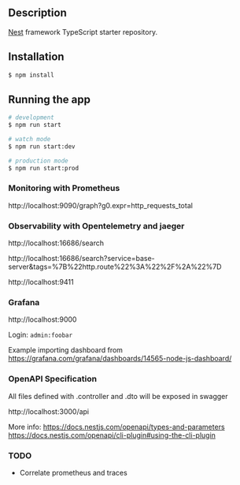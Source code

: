## Description

[Nest](https://github.com/nestjs/nest) framework TypeScript starter repository.

## Installation

```bash
$ npm install
```

## Running the app

```bash
# development
$ npm run start

# watch mode
$ npm run start:dev

# production mode
$ npm run start:prod
```

### Monitoring with Prometheus

http://localhost:9090/graph?g0.expr=http_requests_total
### Observability with Opentelemetry and jaeger

http://localhost:16686/search

http://localhost:16686/search?service=base-server&tags=%7B%22http.route%22%3A%22%2F%2A%22%7D


http://localhost:9411

### Grafana

http://localhost:9000

Login: `admin:foobar`

Example importing dashboard from
https://grafana.com/grafana/dashboards/14565-node-js-dashboard/


### OpenAPI Specification
All files defined with .controller and .dto will be exposed in swagger

http://localhost:3000/api

More info:
https://docs.nestjs.com/openapi/types-and-parameters
https://docs.nestjs.com/openapi/cli-plugin#using-the-cli-plugin



### TODO

- Correlate prometheus and traces

